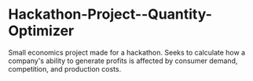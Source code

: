 # Hackathon-Project--Quantity-Optimizer
Small economics project made for a hackathon. Seeks to calculate how a company's ability to generate profits is affected by consumer demand, competition, and production costs.
